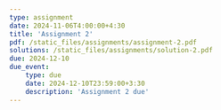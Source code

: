 ```yaml
---
type: assignment
date: 2024-11-06T4:00:00+4:30
title: 'Assignment 2'
pdf: /static_files/assignments/assignment-2.pdf
solutions: /static_files/assignments/solution-2.pdf
due: 2024-12-10
due_event: 
    type: due
    date: 2024-12-10T23:59:00+3:30
    description: 'Assignment 2 due'
---
```

